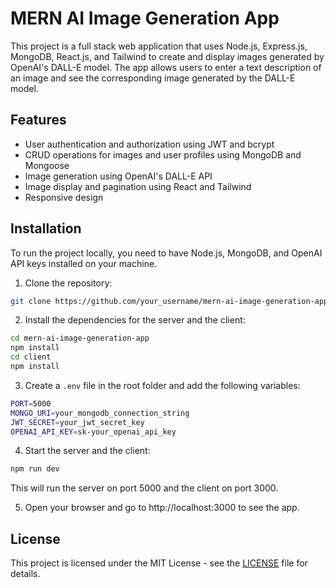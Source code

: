 # MERN AI Image Generation App

This project is a full stack web application that uses Node.js, Express.js, MongoDB, React.js, and Tailwind to create and display images generated by OpenAI's DALL-E model. The app allows users to enter a text description of an image and see the corresponding image generated by the DALL-E model.

## Features

- User authentication and authorization using JWT and bcrypt
- CRUD operations for images and user profiles using MongoDB and Mongoose
- Image generation using OpenAI's DALL-E API
- Image display and pagination using React and Tailwind
- Responsive design

## Installation

To run the project locally, you need to have Node.js, MongoDB, and OpenAI API keys installed on your machine.

1. Clone the repository:

```bash
git clone https://github.com/your_username/mern-ai-image-generation-app.git
```

2. Install the dependencies for the server and the client:

```bash
cd mern-ai-image-generation-app
npm install
cd client
npm install
```

3. Create a `.env` file in the root folder and add the following variables:

```bash
PORT=5000
MONGO_URI=your_mongodb_connection_string
JWT_SECRET=your_jwt_secret_key
OPENAI_API_KEY=sk-your_openai_api_key
```

4. Start the server and the client:

```bash
npm run dev
```

This will run the server on port 5000 and the client on port 3000.

5. Open your browser and go to http://localhost:3000 to see the app.



## License

This project is licensed under the MIT License - see the [LICENSE](LICENSE) file for details.
